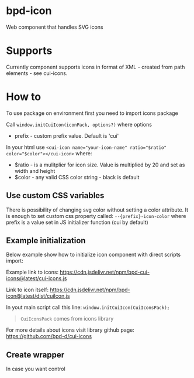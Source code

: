 # bpd-icon

Web component that handles SVG icons

# Supports

Currently component supports icons in format of XML - created from path elements - see cui-icons.

# How to

To use package on environment first you need to import icons package

Call `window.initCuiIcon(iconPack, options?)`
where options

- prefix - custom prefix value. Default is 'cui'

In your html use `<cui-icon name="your-icon-name" ratio="$ratio" color="$color"></cui-icon>`
where:

- $ratio - is a mulitplier for icon size. Value is multiplied by 20 and set as width and height
- $color - any valid CSS color string - black is default

## Use custom CSS variables

There is possibility of changing svg color without setting a color attribute. It is enough to set custom css property called: `--{prefix}-icon-color` where prefix is a value set in JS initializer function (cui by default)

## Example initialization

Below example show how to initialize icon component with direct scripts import:

Example link to icons:
https://cdn.jsdelivr.net/npm/bpd-cui-icons@latest/cui-icons.js

Link to icon itself:
https://cdn.jsdelivr.net/npm/bpd-icon@latest/dist/cuiIcon.js

In yout main script call this line:
`window.initCuiIcon(CuiIconsPack);`

> `CuiIconsPack` comes from icons library

For more details about icons visit library github page:
https://github.com/bpd-d/cui-icons

## Create wrapper 
In case you want control 